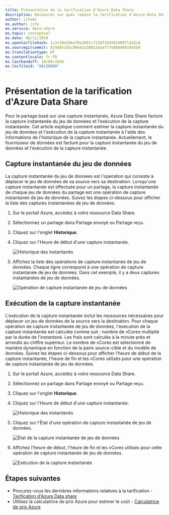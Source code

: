 ```yaml
---
title: Présentation de la tarification d'Azure Data Share
description: Découvrez sur quoi repose la tarification d'Azure Data Share
author: jifems
ms.author: jife
ms.service: data-share
ms.topic: conceptual
ms.date: 08/11/2020
ms.openlocfilehash: 1c2c58e206a70a3801c712df3b5582409712d3c8
ms.sourcegitcommit: 829d951d5c90442a38012daaf77e86046018e5b9
ms.translationtype: HT
ms.contentlocale: fr-FR
ms.lasthandoff: 10/09/2020
ms.locfileid: "88136608"
---
```

# <a name="understand-azure-data-share-pricing"></a>Présentation de la tarification d'Azure Data Share

Pour le partage basé sur une capture instantanée, Azure Data Share facture la capture instantanée du jeu de données et l'exécution de la capture instantanée. Cet article explique comment estimer la capture instantanée du jeu de données et l'exécution de la capture instantanée à l'aide des informations de l'historique de la capture instantanée. Actuellement, le fournisseur de données est facturé pour la capture instantanée du jeu de données et l'exécution de la capture instantanée.

## <a name="dataset-snapshot"></a>Capture instantanée du jeu de données

La capture instantanée du jeu de données est l'opération qui consiste à déplacer le jeu de données de sa source vers sa destination. Lorsqu'une capture instantanée est effectuée pour un partage, la capture instantanée de chaque jeu de données du partage est une opération de capture instantanée de jeu de données. Suivez les étapes ci-dessous pour afficher la liste des captures instantanées de jeu de données. 

1. Sur le portail Azure, accédez à votre ressource Data Share.

1. Sélectionnez un partage dans Partage envoyé ou Partage reçu.

1. Cliquez sur l'onglet **Historique**.

1. Cliquez sur l'Heure de début d'une capture instantanée.
 
    ![Historique des instantanés](./media/concepts/concepts-pricing/pricing-snapshot-history.png "Historique des instantanés") 

1. Affichez la liste des opérations de capture instantanée de jeu de données. Chaque ligne correspond à une opération de capture instantanée de jeu de données. Dans cet exemple, il y a deux captures instantanées de jeu de données.

    ![Opération de capture instantanée de jeu de données](./media/concepts/concepts-pricing/pricing-dataset-snapshot.png "Opération de capture instantanée de jeu de données")

## <a name="snapshot-execution"></a>Exécution de la capture instantanée

L'exécution de la capture instantanée inclut les ressources nécessaires pour déplacer un jeu de données de la source vers la destination. Pour chaque opération de capture instantanée de jeu de données, l'exécution de la capture instantanée est calculée comme suit : nombre de vCores multiplié par la durée de l'instantané. Les frais sont calculés à la minute près et arrondis au chiffre supérieur. Le nombre de vCores est sélectionné de manière dynamique en fonction de la paire source-cible et du modèle de données. Suivez les étapes ci-dessous pour afficher l'heure de début de la capture instantanée, l'heure de fin et les vCores utilisés pour une opération de capture instantanée de jeu de données.

1. Sur le portail Azure, accédez à votre ressource Data Share.

1. Sélectionnez un partage dans Partage envoyé ou Partage reçu.

1. Cliquez sur l'onglet **Historique**.

1. Cliquez sur l'Heure de début d'une capture instantanée.

    ![Historique des instantanés](./media/concepts/concepts-pricing/pricing-snapshot-history.png "Historique des instantanés") 

1. Cliquez sur l'État d'une opération de capture instantanée de jeu de données.

    ![État de la capture instantanée de jeu de données](./media/concepts/concepts-pricing/pricing-snapshot-status.png "État de la capture instantanée du jeu de données")

1. Affichez l'heure de début, l'heure de fin et les vCores utilisés pour cette opération de capture instantanée de jeu de données. 

    ![Exécution de la capture instantanée](./media/concepts/concepts-pricing/pricing-snapshot-execution.png "Exécution de la capture instantanée")

## <a name="next-steps"></a>Étapes suivantes

- Procurez-vous les dernières informations relatives à la tarification - [Tarification d'Azure Data share](https://azure.microsoft.com/pricing/details/data-share/)
- Utilisez la calculatrice de prix Azure pour estimer le coût - [Calculatrice de prix Azure](https://azure.microsoft.com/pricing/calculator/)
